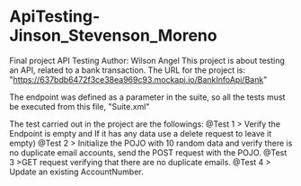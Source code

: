 # ApiTesting-Jinson_Stevenson_Moreno

Final project API Testing Author: Wilson Angel This project is about testing an API, related to a bank transaction. The URL for the project is: "https://637bdb6472f3ce38ea969c93.mockapi.io/BankInfoApi/Bank"

The endpoint was defined as a parameter in the suite, so all the tests must be executed from this file, "Suite.xml"

The test carried out in the project are the followings: @Test 1 > Verify the Endpoint is empty and If it has any data use a delete request to leave it empty) @Test 2 > Initialize the POJO with 10 random data and verify there is no duplicate email accounts, send the POST request with the POJO. @Test 3 >GET request verifying that there are no duplicate emails. @Test 4 > Update an existing AccountNumber.
